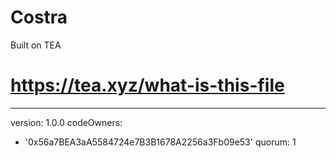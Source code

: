 # Costra
Built on TEA
# https://tea.xyz/what-is-this-file
---
version: 1.0.0
codeOwners:
  - '0x56a7BEA3aA5584724e7B3B1678A2256a3Fb09e53'
quorum: 1
